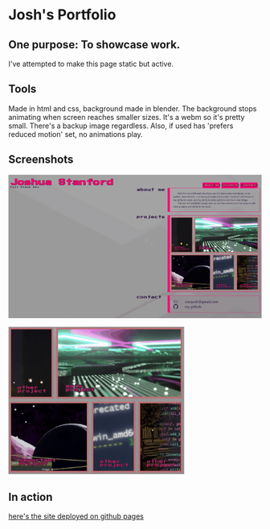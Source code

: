 # Josh's Portfolio


## One purpose: To showcase work.

I've attempted to make this page static but active.

## Tools

Made in html and css, background made in blender. The background stops animating when screen reaches smaller sizes. It's a webm so it's pretty small. There's a backup image regardless. Also, if used has 'prefers reduced motion' set, no animations play.



## Screenshots

![The layout of the page as of 5/7/2023](./assets/images/screenshot-1.png)

![The projects grid as of 5/7/2023](./assets/images/projects.gif)


## In action

[here's the site deployed on github pages](https://stanjosh.github.io/portfolio/)


